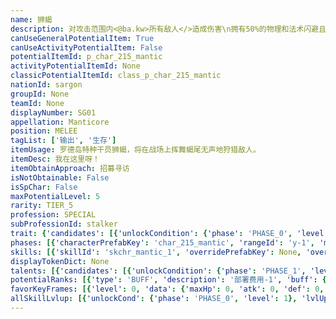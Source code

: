 ```yaml
---
name: 狮蝎
description: 对攻击范围内<@ba.kw>所有敌人</>造成伤害\n拥有50%的物理和法术闪避且不容易成为敌人的<@ba.kw>攻击目标</>
canUseGeneralPotentialItem: True
canUseActivityPotentialItem: False
potentialItemId: p_char_215_mantic
activityPotentialItemId: None
classicPotentialItemId: class_p_char_215_mantic
nationId: sargon
groupId: None
teamId: None
displayNumber: SG01
appellation: Manticore
position: MELEE
tagList: ['输出', '生存']
itemUsage: 罗德岛特种干员狮蝎，将在战场上挥舞蝎尾无声地狩猎敌人。
itemDesc: 我在这里呀！
itemObtainApproach: 招募寻访
isNotObtainable: False
isSpChar: False
maxPotentialLevel: 5
rarity: TIER_5
profession: SPECIAL
subProfessionId: stalker
trait: {'candidates': [{'unlockCondition': {'phase': 'PHASE_0', 'level': 1}, 'requiredPotentialRank': 0, 'blackboard': [{'key': 'prob', 'value': 0.5, 'valueStr': None}], 'overrideDescripton': None, 'prefabKey': None, 'rangeId': None}]}
phases: [{'characterPrefabKey': 'char_215_mantic', 'rangeId': 'y-1', 'maxLevel': 50, 'attributesKeyFrames': [{'level': 1, 'data': {'maxHp': 777, 'atk': 378, 'def': 141, 'magicResistance': 10.0, 'cost': 18, 'blockCnt': 0, 'moveSpeed': 1.0, 'attackSpeed': 100.0, 'baseAttackTime': 3.5, 'respawnTime': 70, 'hpRecoveryPerSec': 0.0, 'spRecoveryPerSec': 1.0, 'maxDeployCount': 1, 'maxDeckStackCnt': 0, 'tauntLevel': -1, 'massLevel': 0, 'baseForceLevel': 0, 'stunImmune': False, 'silenceImmune': False, 'sleepImmune': False, 'frozenImmune': False, 'levitateImmune': False}}, {'level': 50, 'data': {'maxHp': 1080, 'atk': 511, 'def': 218, 'magicResistance': 10.0, 'cost': 18, 'blockCnt': 0, 'moveSpeed': 1.0, 'attackSpeed': 100.0, 'baseAttackTime': 3.5, 'respawnTime': 70, 'hpRecoveryPerSec': 0.0, 'spRecoveryPerSec': 1.0, 'maxDeployCount': 1, 'maxDeckStackCnt': 0, 'tauntLevel': -1, 'massLevel': 0, 'baseForceLevel': 0, 'stunImmune': False, 'silenceImmune': False, 'sleepImmune': False, 'frozenImmune': False, 'levitateImmune': False}}], 'evolveCost': None}, {'characterPrefabKey': 'char_215_mantic', 'rangeId': 'y-1', 'maxLevel': 70, 'attributesKeyFrames': [{'level': 1, 'data': {'maxHp': 1080, 'atk': 511, 'def': 218, 'magicResistance': 20.0, 'cost': 20, 'blockCnt': 0, 'moveSpeed': 1.0, 'attackSpeed': 100.0, 'baseAttackTime': 3.5, 'respawnTime': 70, 'hpRecoveryPerSec': 0.0, 'spRecoveryPerSec': 1.0, 'maxDeployCount': 1, 'maxDeckStackCnt': 0, 'tauntLevel': -1, 'massLevel': 0, 'baseForceLevel': 0, 'stunImmune': False, 'silenceImmune': False, 'sleepImmune': False, 'frozenImmune': False, 'levitateImmune': False}}, {'level': 70, 'data': {'maxHp': 1385, 'atk': 656, 'def': 284, 'magicResistance': 20.0, 'cost': 20, 'blockCnt': 0, 'moveSpeed': 1.0, 'attackSpeed': 100.0, 'baseAttackTime': 3.5, 'respawnTime': 70, 'hpRecoveryPerSec': 0.0, 'spRecoveryPerSec': 1.0, 'maxDeployCount': 1, 'maxDeckStackCnt': 0, 'tauntLevel': -1, 'massLevel': 0, 'baseForceLevel': 0, 'stunImmune': False, 'silenceImmune': False, 'sleepImmune': False, 'frozenImmune': False, 'levitateImmune': False}}], 'evolveCost': [{'id': '3281', 'count': 4, 'type': 'MATERIAL'}, {'id': '30052', 'count': 4, 'type': 'MATERIAL'}, {'id': '30012', 'count': 4, 'type': 'MATERIAL'}]}, {'characterPrefabKey': 'char_215_mantic', 'rangeId': 'y-1', 'maxLevel': 80, 'attributesKeyFrames': [{'level': 1, 'data': {'maxHp': 1385, 'atk': 656, 'def': 284, 'magicResistance': 30.0, 'cost': 20, 'blockCnt': 0, 'moveSpeed': 1.0, 'attackSpeed': 100.0, 'baseAttackTime': 3.5, 'respawnTime': 70, 'hpRecoveryPerSec': 0.0, 'spRecoveryPerSec': 1.0, 'maxDeployCount': 1, 'maxDeckStackCnt': 0, 'tauntLevel': -1, 'massLevel': 0, 'baseForceLevel': 0, 'stunImmune': False, 'silenceImmune': False, 'sleepImmune': False, 'frozenImmune': False, 'levitateImmune': False}}, {'level': 80, 'data': {'maxHp': 1630, 'atk': 811, 'def': 343, 'magicResistance': 30.0, 'cost': 20, 'blockCnt': 0, 'moveSpeed': 1.0, 'attackSpeed': 100.0, 'baseAttackTime': 3.5, 'respawnTime': 70, 'hpRecoveryPerSec': 0.0, 'spRecoveryPerSec': 1.0, 'maxDeployCount': 1, 'maxDeckStackCnt': 0, 'tauntLevel': -1, 'massLevel': 0, 'baseForceLevel': 0, 'stunImmune': False, 'silenceImmune': False, 'sleepImmune': False, 'frozenImmune': False, 'levitateImmune': False}}], 'evolveCost': [{'id': '3283', 'count': 3, 'type': 'MATERIAL'}, {'id': '30084', 'count': 8, 'type': 'MATERIAL'}, {'id': '30023', 'count': 12, 'type': 'MATERIAL'}]}]
skills: [{'skillId': 'skchr_mantic_1', 'overridePrefabKey': None, 'overrideTokenKey': None, 'levelUpCostCond': [{'unlockCond': {'phase': 'PHASE_2', 'level': 1}, 'lvlUpTime': 28800, 'levelUpCost': [{'id': '3303', 'count': 5, 'type': 'MATERIAL'}, {'id': '30044', 'count': 3, 'type': 'MATERIAL'}, {'id': '30023', 'count': 1, 'type': 'MATERIAL'}]}, {'unlockCond': {'phase': 'PHASE_2', 'level': 1}, 'lvlUpTime': 57600, 'levelUpCost': [{'id': '3303', 'count': 6, 'type': 'MATERIAL'}, {'id': '30064', 'count': 2, 'type': 'MATERIAL'}, {'id': '30044', 'count': 5, 'type': 'MATERIAL'}]}, {'unlockCond': {'phase': 'PHASE_2', 'level': 1}, 'lvlUpTime': 86400, 'levelUpCost': [{'id': '3303', 'count': 10, 'type': 'MATERIAL'}, {'id': '30115', 'count': 4, 'type': 'MATERIAL'}, {'id': '30094', 'count': 4, 'type': 'MATERIAL'}]}], 'unlockCond': {'phase': 'PHASE_0', 'level': 1}}, {'skillId': 'skchr_mantic_2', 'overridePrefabKey': None, 'overrideTokenKey': None, 'levelUpCostCond': [{'unlockCond': {'phase': 'PHASE_2', 'level': 1}, 'lvlUpTime': 28800, 'levelUpCost': [{'id': '3303', 'count': 5, 'type': 'MATERIAL'}, {'id': '30054', 'count': 3, 'type': 'MATERIAL'}, {'id': '30033', 'count': 3, 'type': 'MATERIAL'}]}, {'unlockCond': {'phase': 'PHASE_2', 'level': 1}, 'lvlUpTime': 57600, 'levelUpCost': [{'id': '3303', 'count': 6, 'type': 'MATERIAL'}, {'id': '30074', 'count': 3, 'type': 'MATERIAL'}, {'id': '30054', 'count': 5, 'type': 'MATERIAL'}]}, {'unlockCond': {'phase': 'PHASE_2', 'level': 1}, 'lvlUpTime': 86400, 'levelUpCost': [{'id': '3303', 'count': 10, 'type': 'MATERIAL'}, {'id': '30125', 'count': 4, 'type': 'MATERIAL'}, {'id': '30084', 'count': 3, 'type': 'MATERIAL'}]}], 'unlockCond': {'phase': 'PHASE_1', 'level': 1}}]
displayTokenDict: None
talents: [{'candidates': [{'unlockCondition': {'phase': 'PHASE_1', 'level': 1}, 'requiredPotentialRank': 0, 'prefabKey': '1', 'name': '隐匿的杀手·中级', 'description': '平时处于<$ba.invisible>隐匿</>状态，攻击时会解除<$ba.invisible>隐匿</>状态，且当次攻击的攻击力+25%。停止攻击6秒后，重新进入<$ba.invisible>隐匿</>状态', 'rangeId': None, 'blackboard': [{'key': 'delay', 'value': 6.0, 'valueStr': None}, {'key': 'atk', 'value': 0.25, 'valueStr': None}], 'tokenKey': None}, {'unlockCondition': {'phase': 'PHASE_1', 'level': 1}, 'requiredPotentialRank': 4, 'prefabKey': '1', 'name': '隐匿的杀手·中级', 'description': '平时处于<$ba.invisible>隐匿</>状态，攻击时会解除<$ba.invisible>隐匿</>状态，且当次攻击的攻击力+29%<@ba.talpu>（+4%）</>。停止攻击6秒后，重新进入<$ba.invisible>隐匿</>状态', 'rangeId': None, 'blackboard': [{'key': 'delay', 'value': 6.0, 'valueStr': None}, {'key': 'atk', 'value': 0.29, 'valueStr': None}], 'tokenKey': None}, {'unlockCondition': {'phase': 'PHASE_2', 'level': 1}, 'requiredPotentialRank': 0, 'prefabKey': '1', 'name': '隐匿的杀手·精英', 'description': '平时处于<$ba.invisible>隐匿</>状态，攻击时会解除<$ba.invisible>隐匿</>状态，且当次攻击的攻击力+50%。停止攻击5秒后，重新进入<$ba.invisible>隐匿</>状态', 'rangeId': None, 'blackboard': [{'key': 'delay', 'value': 5.0, 'valueStr': None}, {'key': 'atk', 'value': 0.5, 'valueStr': None}], 'tokenKey': None}, {'unlockCondition': {'phase': 'PHASE_2', 'level': 1}, 'requiredPotentialRank': 4, 'prefabKey': '1', 'name': '隐匿的杀手·精英', 'description': '平时处于<$ba.invisible>隐匿</>状态，攻击时会解除<$ba.invisible>隐匿</>状态，且当次攻击的攻击力+54%<@ba.talpu>（+4%）</>。停止攻击5秒后，重新进入<$ba.invisible>隐匿</>状态', 'rangeId': None, 'blackboard': [{'key': 'delay', 'value': 5.0, 'valueStr': None}, {'key': 'atk', 'value': 0.54, 'valueStr': None}], 'tokenKey': None}]}]
potentialRanks: [{'type': 'BUFF', 'description': '部署费用-1', 'buff': {'attributes': {'abnormalFlags': None, 'abnormalImmunes': None, 'abnormalAntis': None, 'abnormalCombos': None, 'abnormalComboImmunes': None, 'attributeModifiers': [{'attributeType': 'COST', 'formulaItem': 'ADDITION', 'value': -1.0, 'loadFromBlackboard': False, 'fetchBaseValueFromSourceEntity': False}]}}, 'equivalentCost': None}, {'type': 'BUFF', 'description': '再部署时间-4秒', 'buff': {'attributes': {'abnormalFlags': None, 'abnormalImmunes': None, 'abnormalAntis': None, 'abnormalCombos': None, 'abnormalComboImmunes': None, 'attributeModifiers': [{'attributeType': 'RESPAWN_TIME', 'formulaItem': 'ADDITION', 'value': -4.0, 'loadFromBlackboard': False, 'fetchBaseValueFromSourceEntity': False}]}}, 'equivalentCost': None}, {'type': 'BUFF', 'description': '攻击力+30', 'buff': {'attributes': {'abnormalFlags': None, 'abnormalImmunes': None, 'abnormalAntis': None, 'abnormalCombos': None, 'abnormalComboImmunes': None, 'attributeModifiers': [{'attributeType': 'ATK', 'formulaItem': 'ADDITION', 'value': 30.0, 'loadFromBlackboard': False, 'fetchBaseValueFromSourceEntity': False}]}}, 'equivalentCost': None}, {'type': 'CUSTOM', 'description': '天赋效果增强', 'buff': None, 'equivalentCost': None}, {'type': 'BUFF', 'description': '部署费用-1', 'buff': {'attributes': {'abnormalFlags': None, 'abnormalImmunes': None, 'abnormalAntis': None, 'abnormalCombos': None, 'abnormalComboImmunes': None, 'attributeModifiers': [{'attributeType': 'COST', 'formulaItem': 'ADDITION', 'value': -1.0, 'loadFromBlackboard': False, 'fetchBaseValueFromSourceEntity': False}]}}, 'equivalentCost': None}]
favorKeyFrames: [{'level': 0, 'data': {'maxHp': 0, 'atk': 0, 'def': 0, 'magicResistance': 0.0, 'cost': 0, 'blockCnt': 0, 'moveSpeed': 0.0, 'attackSpeed': 0.0, 'baseAttackTime': 0.0, 'respawnTime': 0, 'hpRecoveryPerSec': 0.0, 'spRecoveryPerSec': 0.0, 'maxDeployCount': 0, 'maxDeckStackCnt': 0, 'tauntLevel': 0, 'massLevel': 0, 'baseForceLevel': 0, 'stunImmune': False, 'silenceImmune': False, 'sleepImmune': False, 'frozenImmune': False, 'levitateImmune': False}}, {'level': 50, 'data': {'maxHp': 0, 'atk': 60, 'def': 30, 'magicResistance': 0.0, 'cost': 0, 'blockCnt': 0, 'moveSpeed': 0.0, 'attackSpeed': 0.0, 'baseAttackTime': 0.0, 'respawnTime': 0, 'hpRecoveryPerSec': 0.0, 'spRecoveryPerSec': 0.0, 'maxDeployCount': 0, 'maxDeckStackCnt': 0, 'tauntLevel': 0, 'massLevel': 0, 'baseForceLevel': 0, 'stunImmune': False, 'silenceImmune': False, 'sleepImmune': False, 'frozenImmune': False, 'levitateImmune': False}}]
allSkillLvlup: [{'unlockCond': {'phase': 'PHASE_0', 'level': 1}, 'lvlUpCost': [{'id': '3301', 'count': 4, 'type': 'MATERIAL'}]}, {'unlockCond': {'phase': 'PHASE_0', 'level': 1}, 'lvlUpCost': [{'id': '3301', 'count': 4, 'type': 'MATERIAL'}, {'id': '30051', 'count': 5, 'type': 'MATERIAL'}]}, {'unlockCond': {'phase': 'PHASE_0', 'level': 1}, 'lvlUpCost': [{'id': '3302', 'count': 6, 'type': 'MATERIAL'}, {'id': '30062', 'count': 2, 'type': 'MATERIAL'}]}, {'unlockCond': {'phase': 'PHASE_1', 'level': 1}, 'lvlUpCost': [{'id': '3302', 'count': 6, 'type': 'MATERIAL'}, {'id': '30012', 'count': 8, 'type': 'MATERIAL'}]}, {'unlockCond': {'phase': 'PHASE_1', 'level': 1}, 'lvlUpCost': [{'id': '3302', 'count': 6, 'type': 'MATERIAL'}, {'id': '30023', 'count': 5, 'type': 'MATERIAL'}]}, {'unlockCond': {'phase': 'PHASE_1', 'level': 1}, 'lvlUpCost': [{'id': '3303', 'count': 6, 'type': 'MATERIAL'}, {'id': '30033', 'count': 3, 'type': 'MATERIAL'}, {'id': '30083', 'count': 3, 'type': 'MATERIAL'}]}]
---
```


